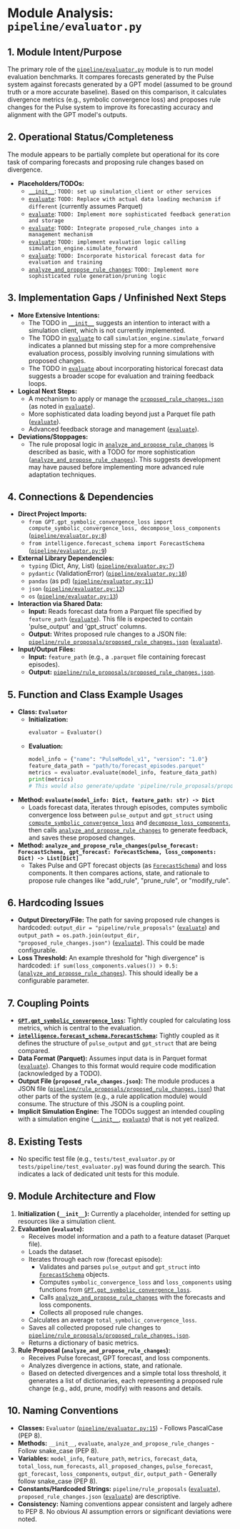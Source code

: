 # Module Analysis: `pipeline/evaluator.py`

## 1. Module Intent/Purpose

The primary role of the [`pipeline/evaluator.py`](pipeline/evaluator.py:1) module is to run model evaluation benchmarks. It compares forecasts generated by the Pulse system against forecasts generated by a GPT model (assumed to be ground truth or a more accurate baseline). Based on this comparison, it calculates divergence metrics (e.g., symbolic convergence loss) and proposes rule changes for the Pulse system to improve its forecasting accuracy and alignment with the GPT model's outputs.

## 2. Operational Status/Completeness

The module appears to be partially complete but operational for its core task of comparing forecasts and proposing rule changes based on divergence.

*   **Placeholders/TODOs:**
    *   [`__init__`](pipeline/evaluator.py:16): `TODO: set up simulation_client or other services`
    *   [`evaluate`](pipeline/evaluator.py:44): `TODO: Replace with actual data loading mechanism if different` (currently assumes Parquet)
    *   [`evaluate`](pipeline/evaluator.py:86): `TODO: Implement more sophisticated feedback generation and storage`
    *   [`evaluate`](pipeline/evaluator.py:88): `TODO: Integrate proposed_rule_changes into a management mechanism`
    *   [`evaluate`](pipeline/evaluator.py:110): `TODO: implement evaluation logic calling simulation_engine.simulate_forward`
    *   [`evaluate`](pipeline/evaluator.py:111): `TODO: Incorporate historical forecast data for evaluation and training`
    *   [`analyze_and_propose_rule_changes`](pipeline/evaluator.py:209): `TODO: Implement more sophisticated rule generation/pruning logic`

## 3. Implementation Gaps / Unfinished Next Steps

*   **More Extensive Intentions:**
    *   The TODO in [`__init__`](pipeline/evaluator.py:16) suggests an intention to interact with a simulation client, which is not currently implemented.
    *   The TODO in [`evaluate`](pipeline/evaluator.py:110) to call `simulation_engine.simulate_forward` indicates a planned but missing step for a more comprehensive evaluation process, possibly involving running simulations with proposed changes.
    *   The TODO in [`evaluate`](pipeline/evaluator.py:111) about incorporating historical forecast data suggests a broader scope for evaluation and training feedback loops.
*   **Logical Next Steps:**
    *   A mechanism to apply or manage the [`proposed_rule_changes.json`](pipeline/rule_proposals/proposed_rule_changes.json:1) (as noted in [`evaluate`](pipeline/evaluator.py:88)).
    *   More sophisticated data loading beyond just a Parquet file path ([`evaluate`](pipeline/evaluator.py:44)).
    *   Advanced feedback storage and management ([`evaluate`](pipeline/evaluator.py:86)).
*   **Deviations/Stoppages:**
    *   The rule proposal logic in [`analyze_and_propose_rule_changes`](pipeline/evaluator.py:120) is described as basic, with a TODO for more sophistication ([`analyze_and_propose_rule_changes`](pipeline/evaluator.py:209)). This suggests development may have paused before implementing more advanced rule adaptation techniques.

## 4. Connections & Dependencies

*   **Direct Project Imports:**
    *   `from GPT.gpt_symbolic_convergence_loss import compute_symbolic_convergence_loss, decompose_loss_components` ([`pipeline/evaluator.py:8`](pipeline/evaluator.py:8))
    *   `from intelligence.forecast_schema import ForecastSchema` ([`pipeline/evaluator.py:9`](pipeline/evaluator.py:9))
*   **External Library Dependencies:**
    *   `typing` (Dict, Any, List) ([`pipeline/evaluator.py:7`](pipeline/evaluator.py:7))
    *   `pydantic` (ValidationError) ([`pipeline/evaluator.py:10`](pipeline/evaluator.py:10))
    *   `pandas` (as pd) ([`pipeline/evaluator.py:11`](pipeline/evaluator.py:11))
    *   `json` ([`pipeline/evaluator.py:12`](pipeline/evaluator.py:12))
    *   `os` ([`pipeline/evaluator.py:13`](pipeline/evaluator.py:13))
*   **Interaction via Shared Data:**
    *   **Input:** Reads forecast data from a Parquet file specified by `feature_path` ([`evaluate`](pipeline/evaluator.py:45)). This file is expected to contain 'pulse_output' and 'gpt_struct' columns.
    *   **Output:** Writes proposed rule changes to a JSON file: [`pipeline/rule_proposals/proposed_rule_changes.json`](pipeline/rule_proposals/proposed_rule_changes.json:1) ([`evaluate`](pipeline/evaluator.py:104-106)).
*   **Input/Output Files:**
    *   **Input:** `feature_path` (e.g., a `.parquet` file containing forecast episodes).
    *   **Output:** [`pipeline/rule_proposals/proposed_rule_changes.json`](pipeline/rule_proposals/proposed_rule_changes.json:1).

## 5. Function and Class Example Usages

*   **Class: `Evaluator`**
    *   **Initialization:**
        ```python
        evaluator = Evaluator()
        ```
    *   **Evaluation:**
        ```python
        model_info = {"name": "PulseModel_v1", "version": "1.0"}
        feature_data_path = "path/to/forecast_episodes.parquet"
        metrics = evaluator.evaluate(model_info, feature_data_path)
        print(metrics)
        # This would also generate/update 'pipeline/rule_proposals/proposed_rule_changes.json'
        ```
*   **Method: `evaluate(model_info: Dict, feature_path: str) -> Dict`**
    *   Loads forecast data, iterates through episodes, computes symbolic convergence loss between `pulse_output` and `gpt_struct` using [`compute_symbolic_convergence_loss`](GPT/gpt_symbolic_convergence_loss.py:1) and [`decompose_loss_components`](GPT/gpt_symbolic_convergence_loss.py:1), then calls [`analyze_and_propose_rule_changes`](pipeline/evaluator.py:120) to generate feedback, and saves these proposed changes.
*   **Method: `analyze_and_propose_rule_changes(pulse_forecast: ForecastSchema, gpt_forecast: ForecastSchema, loss_components: Dict) -> List[Dict]`**
    *   Takes Pulse and GPT forecast objects (as [`ForecastSchema`](intelligence/forecast_schema.py:1)) and loss components. It then compares actions, state, and rationale to propose rule changes like "add_rule", "prune_rule", or "modify_rule".

## 6. Hardcoding Issues

*   **Output Directory/File:** The path for saving proposed rule changes is hardcoded: `output_dir = "pipeline/rule_proposals"` ([`evaluate`](pipeline/evaluator.py:102)) and `output_path = os.path.join(output_dir, "proposed_rule_changes.json")` ([`evaluate`](pipeline/evaluator.py:104)). This could be made configurable.
*   **Loss Threshold:** An example threshold for "high divergence" is hardcoded: `if sum(loss_components.values()) > 0.5:` ([`analyze_and_propose_rule_changes`](pipeline/evaluator.py:199)). This should ideally be a configurable parameter.

## 7. Coupling Points

*   **[`GPT.gpt_symbolic_convergence_loss`](GPT/gpt_symbolic_convergence_loss.py:1):** Tightly coupled for calculating loss metrics, which is central to the evaluation.
*   **[`intelligence.forecast_schema.ForecastSchema`](intelligence/forecast_schema.py:1):** Tightly coupled as it defines the structure of `pulse_output` and `gpt_struct` that are being compared.
*   **Data Format (Parquet):** Assumes input data is in Parquet format ([`evaluate`](pipeline/evaluator.py:45)). Changes to this format would require code modification (acknowledged by a TODO).
*   **Output File (`proposed_rule_changes.json`):** The module produces a JSON file ([`pipeline/rule_proposals/proposed_rule_changes.json`](pipeline/rule_proposals/proposed_rule_changes.json:1)) that other parts of the system (e.g., a rule application module) would consume. The structure of this JSON is a coupling point.
*   **Implicit Simulation Engine:** The TODOs suggest an intended coupling with a simulation engine ([`__init__`](pipeline/evaluator.py:20), [`evaluate`](pipeline/evaluator.py:110)) that is not yet realized.

## 8. Existing Tests

*   No specific test file (e.g., `tests/test_evaluator.py` or `tests/pipeline/test_evaluator.py`) was found during the search. This indicates a lack of dedicated unit tests for this module.

## 9. Module Architecture and Flow

1.  **Initialization (`__init__`):** Currently a placeholder, intended for setting up resources like a simulation client.
2.  **Evaluation (`evaluate`):**
    *   Receives model information and a path to a feature dataset (Parquet file).
    *   Loads the dataset.
    *   Iterates through each row (forecast episode):
        *   Validates and parses `pulse_output` and `gpt_struct` into [`ForecastSchema`](intelligence/forecast_schema.py:1) objects.
        *   Computes `symbolic_convergence_loss` and `loss_components` using functions from [`GPT.gpt_symbolic_convergence_loss`](GPT/gpt_symbolic_convergence_loss.py:1).
        *   Calls [`analyze_and_propose_rule_changes`](pipeline/evaluator.py:120) with the forecasts and loss components.
        *   Collects all proposed rule changes.
    *   Calculates an average `total_symbolic_convergence_loss`.
    *   Saves all collected proposed rule changes to [`pipeline/rule_proposals/proposed_rule_changes.json`](pipeline/rule_proposals/proposed_rule_changes.json:1).
    *   Returns a dictionary of basic metrics.
3.  **Rule Proposal (`analyze_and_propose_rule_changes`):**
    *   Receives Pulse forecast, GPT forecast, and loss components.
    *   Analyzes divergence in actions, state, and rationale.
    *   Based on detected divergences and a simple total loss threshold, it generates a list of dictionaries, each representing a proposed rule change (e.g., add, prune, modify) with reasons and details.

## 10. Naming Conventions

*   **Classes:** `Evaluator` ([`pipeline/evaluator.py:15`](pipeline/evaluator.py:15)) - Follows PascalCase (PEP 8).
*   **Methods:** `__init__`, `evaluate`, `analyze_and_propose_rule_changes` - Follow snake_case (PEP 8).
*   **Variables:** `model_info`, `feature_path`, `metrics`, `forecast_data`, `total_loss`, `num_forecasts`, `all_proposed_changes`, `pulse_forecast`, `gpt_forecast`, `loss_components`, `output_dir`, `output_path` - Generally follow snake_case (PEP 8).
*   **Constants/Hardcoded Strings:** `pipeline/rule_proposals` ([`evaluate`](pipeline/evaluator.py:102)), `proposed_rule_changes.json` ([`evaluate`](pipeline/evaluator.py:104)) are descriptive.
*   **Consistency:** Naming conventions appear consistent and largely adhere to PEP 8. No obvious AI assumption errors or significant deviations were noted.